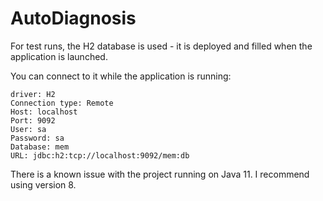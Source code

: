 # AutoDiagnosis

For test runs, the H2 database is used - it is deployed and filled when the application is launched.

You can connect to it while the application is running:

```
driver: H2
Connection type: Remote
Host: localhost
Port: 9092
User: sa
Password: sa
Database: mem
URL: jdbc:h2:tcp://localhost:9092/mem:db
```

There is a known issue with the project running on Java 11. I recommend using version 8.
